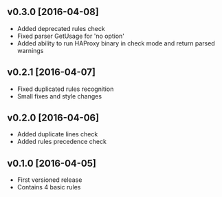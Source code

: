 ## v0.3.0 [2016-04-08]

- Added deprecated rules check
- Fixed parser GetUsage for 'no option'
- Added ability to run HAProxy binary in check mode and return parsed warnings

## v0.2.1 [2016-04-07]

- Fixed duplicated rules recognition
- Small fixes and style changes

## v0.2.0 [2016-04-06]

- Added duplicate lines check
- Added rules precedence check

## v0.1.0 [2016-04-05]

- First versioned release
- Contains 4 basic rules
